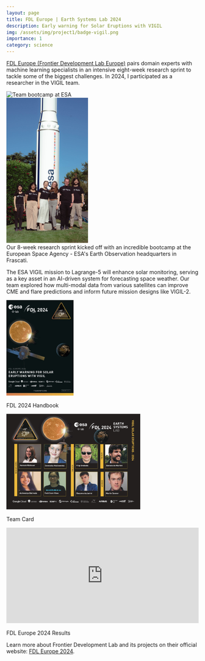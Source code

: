 ```yaml
---
layout: page
title: FDL Europe | Earth Systems Lab 2024 
description: Early warning for Solar Eruptions with VIGIL
img: /assets/img/project1/badge-vigil.png
importance: 1
category: science
---
```


<a href="https://eslab.ai/" target="_blank">FDL Europe (Frontier Development Lab Europe)</a> pairs domain experts with machine learning specialists in an intensive eight-week research sprint to tackle some of the biggest challenges. In 2024, I participated as a researcher in the VIGIL team.

<div class="row justify-content-sm-center">
    <div class="col-sm-9 mt-3 mt-md-0">
        <img src="/assets/img/project1/DSC05332.JPG" alt="Team bootcamp at ESA" class="img-fluid rounded z-depth-1" style="height: 380px; width: auto;">
    </div>
    <div class="col-sm-3 mt-3 mt-md-0">
        <img src="/assets/img/project1/DSC05317.jpg" alt="Bootcamp interaction" class="img-fluid rounded z-depth-1 small-img" style="height: 380px; width: auto;">
    </div>
</div>
<div class="caption">
    Our 8-week research sprint kicked off with an incredible bootcamp at the European Space Agency - ESA's Earth Observation headquarters in Frascati.
</div>

The ESA VIGIL mission to Lagrange-5 will enhance solar monitoring, serving as a key asset in an AI-driven system for forecasting space weather. Our team explored how multi-modal data from various satellites can improve CME and flare predictions and inform future mission designs like VIGIL-2.

<div class="row text-center mt-5 justify-content-center">
    <div class="col-md-2">
        <a href="https://www.calameo.com/read/005503280719e28f2a42f" target="_blank">
            <img src="/assets/img/project1/handbook.jpg" alt="FDL 2024 Handbook" class="img-fluid rounded z-depth-1 smaller-img" style="height: 250px; width: auto;">
        </a>
        <p>FDL 2024 Handbook</p>
    </div>
    <div class="col-md-5">
        <a href="https://eslab.ai/fdl-europe-2024" target="_blank">
            <img src="/assets/img/project1/Teamcard.jpg" alt="Team Card" class="img-fluid rounded z-depth-1" style="height: 250px; width: auto;">
        </a>
        <p>Team Card</p>
    </div>
    <div class="col-md-5">
        <iframe width="100%" height="250" src="https://www.youtube.com/embed/69KLTd6Mn5Q" frameborder="0" allowfullscreen class="rounded z-depth-1"></iframe>
        <p>FDL Europe 2024 Results</p>
    </div>
</div>

Learn more about Frontier Development Lab and its projects on their official website: <a href="https://eslab.ai/about-fdl" target="_blank">FDL Europe 2024</a>.
